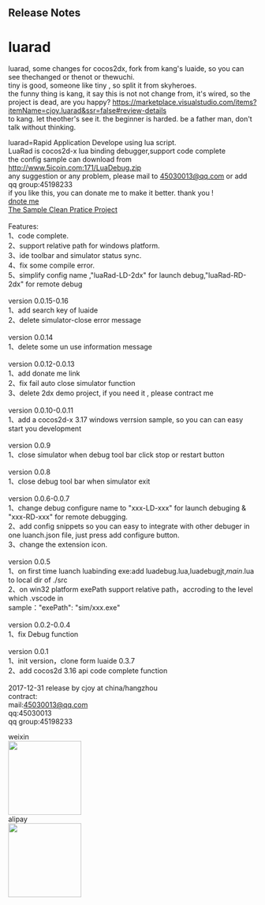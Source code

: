 ## Release Notes
# luarad

luarad, some changes for cocos2dx, fork from kang's luaide, so you can see thechanged or thenot or thewuchi.
<br/>
tiny is good, someone like tiny , so split it from skyheroes.
<br/>
the funny thing is kang, it say this is not not change from, it's wired, so the project is dead, are you happy?
https://marketplace.visualstudio.com/items?itemName=cjoy.luarad&ssr=false#review-details
<br/>
to kang.  let theother's see it. the beginner is harded.  be a father man, don't talk without thinking.

luarad=Rapid Application Develope using lua script.<br/> 
LuaRad is cocos2d-x lua binding debugger,support code complete<br/>
the config sample can download from http://www.5icoin.com:171/LuaDebug.zip<br/>
any suggestion or any problem, please mail to 45030013@qq.com or add qq group:45198233<br/>
if you like this, you can donate me to make it better. thank you !<br/>
<a href="http://www.5icoin.com:171/support_me.html">dnote me</a> <br/>
<a href="https://github.com/wish-wish/skyheroes">The Sample Clean Pratice Project</a> <br/>
<br/>
Features:<br/>
1、code complete.<br/>
2、support relative path for windows platform.<br/>
3、ide toolbar and simulator status sync.<br/>
4、fix some compile error.<br/>
5、simplify config name ,"luaRad-LD-2dx" for launch debug,"luaRad-RD-2dx" for remote debug<br/>
<br/>
version 0.0.15-0.16<br/>
1、add search key of luaide<br/>
2、delete simulator-close error message<br/>
<br/>
version 0.0.14<br/>
1、delete some un use information message<br/>
<br/>
version 0.0.12-0.0.13<br/>
1、add donate me link<br/>
2、fix fail auto close simulator function<br/>
3、delete 2dx demo project, if you need it , please contract me<br/> 
<br/>
version 0.0.10-0.0.11<br/>
1、add a cocos2d-x 3.17 windows verrsion sample, so you can can easy start you development<br/>
<br/>
version 0.0.9<br/>
1、close simulator when debug tool bar click stop or restart button<br/>
<br/>
version 0.0.8<br/>
1、close debug tool bar when simulator exit<br/>
<br/>
version 0.0.6-0.0.7<br/>
1、change debug configure name to "xxx-LD-xxx" for launch debuging & "xxx-RD-xxx" for remote debugging.<br/>
2、add config snippets so you can easy to integrate with other debuger in one luanch.json file, just press add configure button.<br/>
3、change the extension icon.<br/>
<br/>
version 0.0.5<br/>
1、on first time luanch luabinding exe:add luadebug.lua,luadebugjt,_main_.lua to local dir of ./src <br/>
2、on win32 platform exePath support relative path，accroding to the level which .vscode in<br/>
  sample："exePath": "sim/xxx.exe"<br/>
<br/>
version 0.0.2-0.0.4<br/>
1、fix Debug function<br/>
<br/>
version 0.0.1<br/>
1、init version，clone form luaide 0.3.7<br/>
2、add cocos2d 3.16 api code complete function<br/>
<br/>
2017-12-31 release by cjoy at china/hangzhou<br/>
contract:<br/>
mail:45030013@qq.com<br/>
qq:45030013<br/>
qq group:45198233<br/>
<div class="{float: left}">
    <div class="{float: left}">weixin<br/><img src="http://www.5icoin.com/cc_wx.png" height="150" width="148" /></div>
    <div class="{float: left}">alipay<br/><img src="http://www.5icoin.com/cc_zfb.png" height="150" width="148" /></div>
</div>
